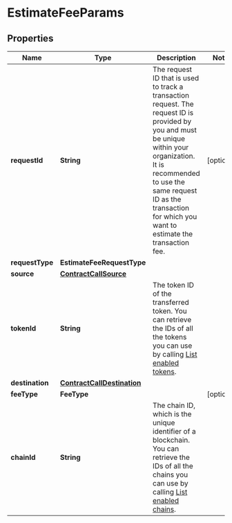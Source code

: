 

# EstimateFeeParams


## Properties

| Name | Type | Description | Notes |
|------------ | ------------- | ------------- | -------------|
|**requestId** | **String** | The request ID that is used to track a transaction request. The request ID is provided by you and must be unique within your organization. It is recommended to use the same request ID as the transaction for which you want to estimate the transaction fee. |  [optional] |
|**requestType** | **EstimateFeeRequestType** |  |  |
|**source** | [**ContractCallSource**](ContractCallSource.md) |  |  |
|**tokenId** | **String** | The token ID of the transferred token. You can retrieve the IDs of all the tokens you can use by calling [List enabled tokens](/v2/api-references/wallets/list-enabled-tokens). |  |
|**destination** | [**ContractCallDestination**](ContractCallDestination.md) |  |  |
|**feeType** | **FeeType** |  |  [optional] |
|**chainId** | **String** | The chain ID, which is the unique identifier of a blockchain. You can retrieve the IDs of all the chains you can use by calling [List enabled chains](/v2/api-references/wallets/list-enabled-chains). |  |



